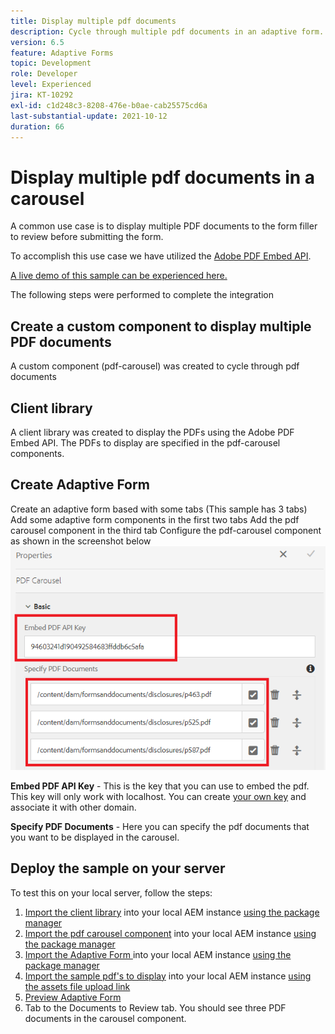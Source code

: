 ```yaml
---
title: Display multiple pdf documents
description: Cycle through multiple pdf documents in an adaptive form.
version: 6.5
feature: Adaptive Forms
topic: Development
role: Developer
level: Experienced
jira: KT-10292
exl-id: c1d248c3-8208-476e-b0ae-cab25575cd6a
last-substantial-update: 2021-10-12
duration: 66
---
```

# Display multiple pdf documents in a carousel

A common use case is to display multiple PDF documents to the form filler to review before submitting the form.

To accomplish this use case we have utilized the [Adobe PDF Embed API](https://www.adobe.io/apis/documentcloud/dcsdk/pdf-embed.html).

[A live demo of this sample can be experienced here.](https://forms.enablementadobe.com/content/dam/formsanddocuments/wefinancecreditcard/jcr:content?wcmmode=disabled)

The following steps were performed to complete the integration

## Create a custom component to display multiple PDF documents

A custom component (pdf-carousel) was created to cycle through pdf documents

## Client library

A client library was created to display the PDFs using the Adobe PDF Embed API. The PDFs to display are specified in the pdf-carousel components.

## Create Adaptive Form

Create an adaptive form based with some tabs (This sample has 3 tabs)
Add some adaptive form components in the first two tabs
Add the pdf carousel component in the third tab
Configure the pdf-carousel component as shown in the screenshot below
![pdf-carousel](assets/pdf-carousel-af-component.png)

**Embed PDF API Key** - This is the key that you can use to embed the pdf. This key will only work with localhost. You can create [your own key](https://www.adobe.io/apis/documentcloud/dcsdk/pdf-embed.html) and associate it with other domain.

**Specify PDF Documents** - Here you can specify the pdf documents that you want to be displayed in the carousel.


## Deploy the sample on your server

To test this on your local server, follow the steps:

1. [Import the client library](assets/pdf-carousel-client-lib.zip) into your local AEM instance [using the package manager](http://localhost:4502/crx/packmgr/index.jsp)
1. [Import the pdf carousel component](assets/pdf-carousel-component.zip) into your local AEM instance [using the package manager](http://localhost:4502/crx/packmgr/index.jsp)
1. [Import the Adaptive Form ](assets/adaptive-form-pdf-carousel.zip) into your local AEM instance [using the package manager](http://localhost:4502/crx/packmgr/index.jsp)
1. [Import the sample pdf's to display](assets/pdf-carousel-sample-documents.zip) into your local AEM instance [using the assets file upload link](http://localhost:4502/assets.html/content/dam)
1. [Preview Adaptive Form](http://localhost:4502/content/dam/formsanddocuments/wefinancecreditcard/jcr:content?wcmmode=disabled)
1. Tab to the Documents to Review tab. You should see three PDF documents in the carousel component.
